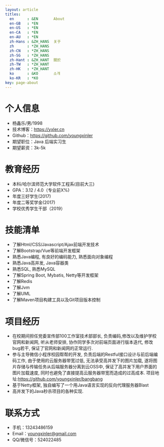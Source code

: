 ```yaml
---
layout: article
titles:
  en      : &EN       About
  en-GB   : *EN
  en-US   : *EN
  en-CA   : *EN
  en-AU   : *EN
  zh-Hans : &ZH_HANS  关于
  zh      : *ZH_HANS
  zh-CN   : *ZH_HANS
  zh-SG   : *ZH_HANS
  zh-Hant : &ZH_HANT  關於
  zh-TW   : *ZH_HANT
  zh-HK   : *ZH_HANT
  ko      : &KO       소개
  ko-KR   : *KO
key: page-about
---
```

# 个人信息
 - 杨鑫乐/男/1998
 - 技术博客：https://yxler.cn
 - Github：https://github.com/youngxinler
 - 期望职位：Java 后端实习生
 - 期望薪资：3k-5k
 
# 教育经历
 - 本科/哈尔滨师范大学软件工程系(目前大三)
 - GPA：3.12 / 4.0（专业前X%)
- 年度三好学生(2017)
- 年度二等奖学金(2017)
- 学校优秀学生干部（2019）

# 技能清单
- 了解Html/CSS/Javascript/Ajax前端开发技术
- 了解Bootstrap/Vue等前端开发框架
- 熟悉Java编程, 有良好的编码能力, 熟悉面向对象编程
- 熟悉Java高并发, Java容器类
- 熟悉SQL, 熟悉MySQL
- 了解Spring Boot, Mybatis, Netty等开发框架
- 了解Redis
- 了解Jvm
- 了解UML
- 了解Maven项目构建工具以及Git项目版本控制

# 项目经历
- 在校期间担任党委宣传部100工作室技术部部长, 负责编码,修改以及维护学校官网和新闻网, 听从老师安排,  协作同学多次对前端页面进行版本迭代, 修改bug若干, 保证了官网和新闻网的正常运行.
- 参与主导微信小程序校园帮帮的开发, 负责后端的Restful接口设计与前后端编码工作, 由于使用的云服务器带宽过低, 无法承受高并发下的图片加载,  遂将图片存储与传输任务从后端服务器分离到云OSS中, 保证了高并发下用户界面的图片加载速度, 同时也避免了直接提高云服务器带宽而造成的过高成本. 项目地址:https://github.com/youngxinler/bangbang
- 基于Netty框架, 独自编写了一个用Java语言实现的反向代理服务器Blast
- 高并发下的Java秒杀项目的各种实现.
# 联系方式
- 手机：13243486159
- Email：youngxinler@gmail.com 
- QQ/微信号：524022485


  
  